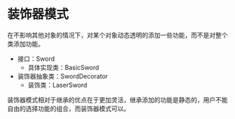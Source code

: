 # 装饰器模式
在不影响其他对象的情况下，对某个对象动态透明的添加一些功能，而不是对整个类添加功能。

+ 接口：Sword
    + 具体实现类：BasicSword
+ 装饰器抽象类：SwordDecorator
    + 装饰类：LaserSword

装饰器模式相对于继承的优点在于更加灵活，继承添加的功能是静态的，用户不能自由的选择功能的组合，而装饰器模式可以。